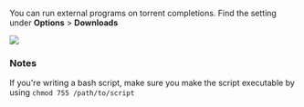 You can run external programs on torrent completions. Find the setting under **Options** > **Downloads**

![](https://i.imgur.com/FI61YN8.png)

### Notes

If you're writing a bash script, make sure you make the script executable by using `chmod 755 /path/to/script`